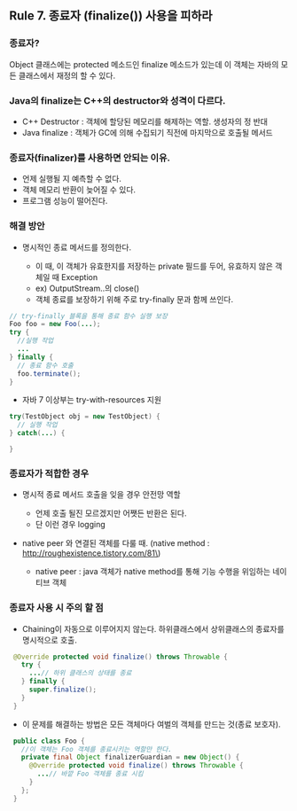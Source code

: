 Rule 7. 종료자 (finalize()) 사용을 피하라
-----------------------------------------

### 종료자?

Object 클래스에는 protected 메소드인 finalize 메소드가 있는데 이 객체는 자바의 모든 클래스에서 재정의 할 수 있다.

### Java의 finalize는 C++의 destructor와 성격이 다르다.

-	C++ Destructor : 객체에 할당된 메모리를 해제하는 역할. 생성자의 정 반대
-	Java finalize : 객체가 GC에 의해 수집되기 직전에 마지막으로 호출될 메서드

### 종료자(finalizer)를 사용하면 안되는 이유.

-	언제 실행될 지 예측할 수 없다.
-	객체 메모리 반환이 늦어질 수 있다.
-	프로그램 성능이 떨어진다.

### 해결 방안

-	명시적인 종료 메서드를 정의한다.

	-	이 때, 이 객체가 유효한지를 저장하는 private 필드를 두어, 유효하지 않은 객체일 때 Exception
	-	ex) OutputStream..의 close()
	-	객체 종료를 보장하기 위해 주로 try-finally 문과 함께 쓰인다.

```JAVA
// try-finally 블록을 통해 종료 함수 실행 보장
Foo foo = new Foo(...);
try {
  //실행 작업
  ...
} finally {
  // 종료 함수 호출
  foo.terminate();
}
```

-	자바 7 이상부는 try-with-resources 지원

```JAVA
try(TestObject obj = new TestObject) {
  // 실행 작업
} catch(...) {

}
```

### 종료자가 적합한 경우

-	명시적 종료 메서드 호출을 잊을 경우 안전망 역할

	-	언제 호출 될진 모르겠지만 어쨋든 반환은 된다.
	-	단 이런 경우 logging

-	native peer 와 연결된 객체를 다룰 때. (native method : http://roughexistence.tistory.com/81\)

	-	native peer : java 객체가 native method를 통해 기능 수행을 위임하는 네이티브 객체

### 종료자 사용 시 주의 할 점

-	Chaining이 자동으로 이루어지지 않는다. 하위클래스에서 상위클래스의 종료자를 명시적으로 호출.

```JAVA
 @Override protected void finalize() throws Throwable {
   try {
     ...// 하위 클래스의 상태를 종료
   } finally {
     super.finalize();
   }
 }
```

-	이 문제를 해결하는 방법은 모든 객체마다 여벌의 객체를 만드는 것(종료 보호자).

```JAVA
 public class Foo {
   //이 객체는 Foo 객체를 종료시키는 역할만 한다.
   private final Object finalizerGuardian = new Object() {
     @Override protected void finalize() throws Throwable {   
       ...// 바깥 Foo 객체를 종료 시킴
     }
   };
 }
```
